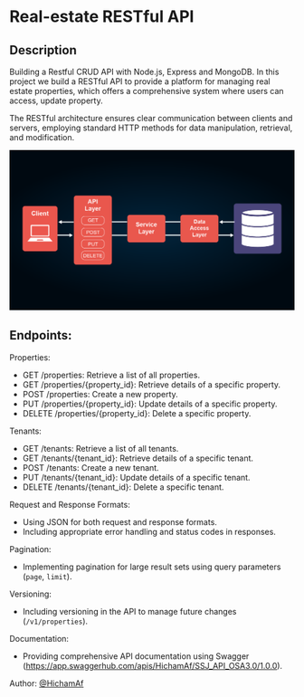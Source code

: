 # Real-estate RESTful API
## Description
Building a Restful CRUD API with Node.js, Express and MongoDB. In this project we build a RESTful API to provide a platform for managing real estate properties, which offers a comprehensive system where users can access, update property. 
<p>The RESTful architecture ensures clear communication between clients and servers, employing standard HTTP methods for data manipulation, retrieval, and modification.</p> 

<img src="diagram.png" width="600">

<!-- ## Project Design -->

## Endpoints:

Properties:
   - GET /properties: Retrieve a list of all properties.
   - GET /properties/{property_id}: Retrieve details of a specific property.
   - POST /properties: Create a new property.
   - PUT /properties/{property_id}: Update details of a specific property.
   - DELETE /properties/{property_id}: Delete a specific property.

Tenants:
   - GET /tenants: Retrieve a list of all tenants.
   - GET /tenants/{tenant_id}: Retrieve details of a specific tenant.
   - POST /tenants: Create a new tenant.
   - PUT /tenants/{tenant_id}: Update details of a specific tenant.
   - DELETE /tenants/{tenant_id}: Delete a specific tenant.

Request and Response Formats:
   - Using JSON for both request and response formats.
   - Including appropriate error handling and status codes in responses.

Pagination:
   - Implementing pagination for large result sets using query parameters (`page`, `limit`).

Versioning:
   - Including versioning in the API to manage future changes (`/v1/properties`).

Documentation:
   - Providing comprehensive API documentation using Swagger (https://app.swaggerhub.com/apis/HichamAf/SSJ_API_OSA3.0/1.0.0).

<!-- ## UML Diagram 

## Packages:
- Express: A web framework for creating RESTful APIs.
- Mongoose: An Object Data Modeling (ODM) library for MongoDB.
- Body-parser: Middleware for parsing request bodies.
- CORS: Middleware for enabling Cross-Origin Resource Sharing.
- Helmet: Middleware for adding security headers.
- JWT: A package for working with JSON Web Tokens (JWT) to implement authentication. -->

Author: [@HichamAf](https://github.com/HichamAf)



<!--### Swagger Documentation:
https://app.swaggerhub.com/apis/HichamAf/SSJ_API_OSA3.0/1.0.0

 ```yaml
openapi: 3.0.0
info:
  version: 1.0.0
  title: SSJ-Estate API
  description: >-
    A Restful webservice for property owners to manage their real estate properties, the tenants , rent payment, maintenance expenses and reports.
  termsOfService: https://ssj-estate.com/terms-of-use
  contact:
    name: SSJ-Estate Office
    url: ssj-estate.com
    email: hichamaf@ssj-estate.com
  license:
    name: SSJ-Estate License
    url: http://license.ssj-estate.com
    
servers:
  - description: Estate Server
    url: https://ssjestate.com
      
paths:
  /properties:
    post:
      summary: Add a new property to the portfolio
      requestBody:
        required: true
        content:
          application/json:
            schema:
              type: object
              properties:
                name:
                  type: string
                  description: Name of the property
                address:
                  type: string
                  description: Address of the property
      responses:
        201:
          description: Property added successfully
        400:
          description: Bad request
  /properties/{propertyId}:
    put:
      summary: Edit an existing property in the portfolio
      parameters:
        - name: propertyId
          in: path
          description: ID of the property to edit
          required: true
          schema:
            type: integer
      requestBody:
        required: true
        content:
          application/json:
            schema:
              type: object
              properties:
                name:
                  type: string
                  description: Name of the property
                address:
                  type: string
                  description: Address of the property
      responses:
        200:
          description: Property edited successfully
        400:
          description: Bad request
        404:
          description: Property not found
    delete:
      summary: Delete a property from the portfolio
      parameters:
        - name: propertyId
          in: path
          description: ID of the property to delete
          required: true
          schema:
            type: integer
      responses:
        200:
          description: Property deleted successfully
        404:
          description: Property not found
  /tenants:
    post:
      summary: Add a new tenant to a property
      requestBody:
        required: true
        content:
          application/json:
            schema:
              type: object
              properties:
                name:
                  type: string
                  description: Name of the tenant
                propertyId:
                  type: integer
                  description: ID of the property to assign the tenant to
      responses:
        201:
          description: Tenant added successfully
        400:
          description: Bad request
  /tenants/{tenantId}:
    put:
      summary: Edit an existing tenant
      parameters:
        - name: tenantId
          in: path
          description: ID of the tenant to edit
          required: true
          schema:
            type: integer
      requestBody:
        required: true
        content:
          application/json:
            schema:
              type: object
              properties:
                name:
                  type: string
                  description: Name of the tenant
                propertyId:
                  type: integer
                  description: ID of the property to assign the tenant to
      responses:
        200:
          description: Tenant edited successfully
        400:
          description: Bad request
        404:
          description: Tenant not found
    delete:
      description: Delete a tenant
      parameters:
        - name: tenantId
          in: path
          description: ID of the tenant to delete
          required: true
          schema:
            type: string
      responses:
        204:
          description: Tenant successfully deleted
        404:
          description: Tenant not found
  /tenants/{tenantId}/properties/{propertyId}:
    put:
      description: Assign a tenant to a property
      parameters:
        - in: path
          name: tenantId
          description: ID of the tenant to assign
          required: true
          schema:
            type: string
        - in: path
          name: propertyId
          description: ID of the property to assign the tenant to
          required: true
          schema:
            type: string
      responses:
        200:
          description: Tenant successfully assigned to property
        404:
          description: Tenant or property not found
``` -->

